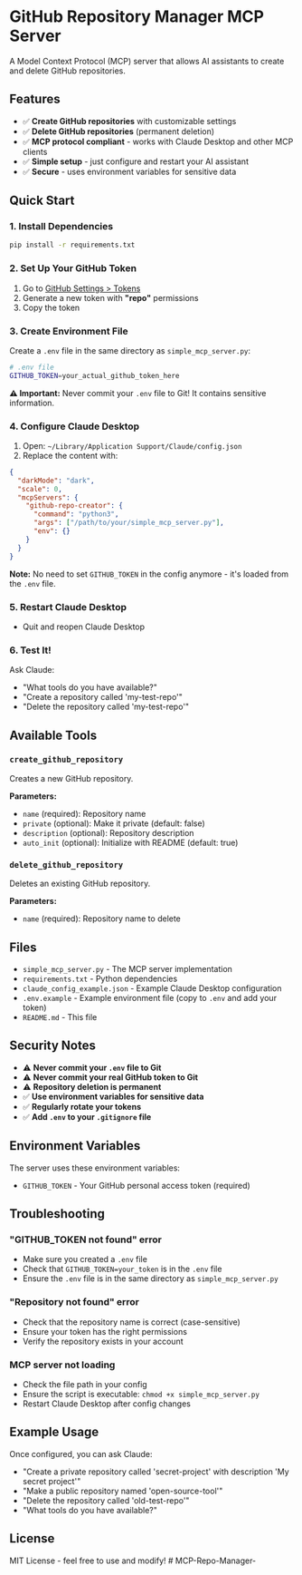 # GitHub Repository Manager MCP Server

A Model Context Protocol (MCP) server that allows AI assistants to create and delete GitHub repositories.

## Features

- ✅ **Create GitHub repositories** with customizable settings
- ✅ **Delete GitHub repositories** (permanent deletion)
- ✅ **MCP protocol compliant** - works with Claude Desktop and other MCP clients
- ✅ **Simple setup** - just configure and restart your AI assistant
- ✅ **Secure** - uses environment variables for sensitive data

## Quick Start

### 1. Install Dependencies
```bash
pip install -r requirements.txt
```

### 2. Set Up Your GitHub Token
1. Go to [GitHub Settings > Tokens](https://github.com/settings/tokens)
2. Generate a new token with **"repo"** permissions
3. Copy the token

### 3. Create Environment File
Create a `.env` file in the same directory as `simple_mcp_server.py`:
```bash
# .env file
GITHUB_TOKEN=your_actual_github_token_here
```

**⚠️ Important:** Never commit your `.env` file to Git! It contains sensitive information.

### 4. Configure Claude Desktop
1. Open: `~/Library/Application Support/Claude/config.json`
2. Replace the content with:
```json
{
  "darkMode": "dark",
  "scale": 0,
  "mcpServers": {
    "github-repo-creator": {
      "command": "python3",
      "args": ["/path/to/your/simple_mcp_server.py"],
      "env": {}
    }
  }
}
```

**Note:** No need to set `GITHUB_TOKEN` in the config anymore - it's loaded from the `.env` file.

### 5. Restart Claude Desktop
- Quit and reopen Claude Desktop

### 6. Test It!
Ask Claude:
- "What tools do you have available?"
- "Create a repository called 'my-test-repo'"
- "Delete the repository called 'my-test-repo'"

## Available Tools

### `create_github_repository`
Creates a new GitHub repository.

**Parameters:**
- `name` (required): Repository name
- `private` (optional): Make it private (default: false)
- `description` (optional): Repository description
- `auto_init` (optional): Initialize with README (default: true)

### `delete_github_repository`
Deletes an existing GitHub repository.

**Parameters:**
- `name` (required): Repository name to delete

## Files

- `simple_mcp_server.py` - The MCP server implementation
- `requirements.txt` - Python dependencies
- `claude_config_example.json` - Example Claude Desktop configuration
- `.env.example` - Example environment file (copy to `.env` and add your token)
- `README.md` - This file

## Security Notes

- ⚠️ **Never commit your `.env` file to Git**
- ⚠️ **Never commit your real GitHub token to Git**
- ⚠️ **Repository deletion is permanent**
- ✅ **Use environment variables for sensitive data**
- ✅ **Regularly rotate your tokens**
- ✅ **Add `.env` to your `.gitignore` file**

## Environment Variables

The server uses these environment variables:

- `GITHUB_TOKEN` - Your GitHub personal access token (required)

## Troubleshooting

### "GITHUB_TOKEN not found" error
- Make sure you created a `.env` file
- Check that `GITHUB_TOKEN=your_token` is in the `.env` file
- Ensure the `.env` file is in the same directory as `simple_mcp_server.py`

### "Repository not found" error
- Check that the repository name is correct (case-sensitive)
- Ensure your token has the right permissions
- Verify the repository exists in your account

### MCP server not loading
- Check the file path in your config
- Ensure the script is executable: `chmod +x simple_mcp_server.py`
- Restart Claude Desktop after config changes

## Example Usage

Once configured, you can ask Claude:

- "Create a private repository called 'secret-project' with description 'My secret project'"
- "Make a public repository named 'open-source-tool'"
- "Delete the repository called 'old-test-repo'"
- "What tools do you have available?"

## License

MIT License - feel free to use and modify! # MCP-Repo-Manager-
